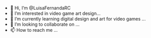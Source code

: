 - 👋 Hi, I’m @LuisaFernandaRC
- 👀 I’m interested in video game art design...
- 🌱 I’m currently learning digital design and art for video games ...
- 💞️ I’m looking to collaborate on ...
- 📫 How to reach me ...

<!---
LuisaFernandaRC/LuisaFernandaRC is a ✨ special ✨ repository because its `README.md` (this file) appears on your GitHub profile.
You can click the Preview link to take a look at your changes.
--->
